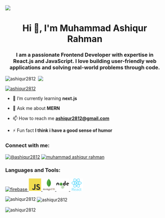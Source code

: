 <img align="center" height="600" width="full" src="https://scontent.fjsr13-1.fna.fbcdn.net/v/t39.30808-6/468172287_122190651668226448_8021544190362809453_n.jpg?stp=dst-jpg_s960x960_tt6&_nc_cat=108&ccb=1-7&_nc_sid=cc71e4&_nc_ohc=nShoYXOuViwQ7kNvgFikrlh&_nc_zt=23&_nc_ht=scontent.fjsr13-1.fna&_nc_gid=AJv1KlE4qUK4M697waU9yYK&oh=00_AYCn6L4XdB7lJ-PeZnSUIaCe8y1If3KIoK4mx4W1K2yNbQ&oe=67A83376"/>
<h1 align="center">Hi 👋, I'm Muhammad Ashiqur Rahman</h1>
<h3 align="center">I am a passionate Frontend Developer with expertise in React.js and JavaScript. I love building user-friendly web applications and solving real-world problems through code.</h3>

<img align="right" width="400" src="https://cdn.dribbble.com/users/1162077/screenshots/3848914/programmer.gif">

<p align="left"> <img src="https://komarev.com/ghpvc/?username=ashiqur2812&label=Profile%20views&color=0e75b6&style=flat" alt="ashiqur2812" /> </p>

<p align="left"> <a href="https://twitter.com/@ashiqur2812" target="blank"><img src="https://img.shields.io/twitter/follow/@ashiqur2812?logo=twitter&style=for-the-badge" alt="ashiqur2812" /></a> </p>

- 🌱 I’m currently learning **next.js**

- 💬 Ask me about **MERN**

- 📫 How to reach me **ashiqur2812@gmail.com**

- ⚡ Fun fact **I think i have a good sense of humor**

<h3 align="left">Connect with me:</h3>
<p align="left">
<a href="https://twitter.com/@ashiqur2812" target="blank"><img align="center" src="https://raw.githubusercontent.com/rahuldkjain/github-profile-readme-generator/master/src/images/icons/Social/twitter.svg" alt="@ashiqur2812" height="30" width="40" /></a>
<a href="https://fb.com/muhammad ashiqur rahman" target="blank"><img align="center" src="https://raw.githubusercontent.com/rahuldkjain/github-profile-readme-generator/master/src/images/icons/Social/facebook.svg" alt="muhammad ashiqur rahman" height="30" width="40" /></a>
</p>

<h3 align="left">Languages and Tools:</h3>
<p align="left"> <a href="https://firebase.google.com/" target="_blank" rel="noreferrer"> <img src="https://www.vectorlogo.zone/logos/firebase/firebase-icon.svg" alt="firebase" width="40" height="40"/> </a> <a href="https://developer.mozilla.org/en-US/docs/Web/JavaScript" target="_blank" rel="noreferrer"> <img src="https://raw.githubusercontent.com/devicons/devicon/master/icons/javascript/javascript-original.svg" alt="javascript" width="40" height="40"/> </a> <a href="https://www.mongodb.com/" target="_blank" rel="noreferrer"> <img src="https://raw.githubusercontent.com/devicons/devicon/master/icons/mongodb/mongodb-original-wordmark.svg" alt="mongodb" width="40" height="40"/> </a> <a href="https://nodejs.org" target="_blank" rel="noreferrer"> <img src="https://raw.githubusercontent.com/devicons/devicon/master/icons/nodejs/nodejs-original-wordmark.svg" alt="nodejs" width="40" height="40"/> </a> <a href="https://reactjs.org/" target="_blank" rel="noreferrer"> <img src="https://raw.githubusercontent.com/devicons/devicon/master/icons/react/react-original-wordmark.svg" alt="react" width="40" height="40"/> </a> </p>

<p><img align="left" src="https://github-readme-stats.vercel.app/api/top-langs?username=ashiqur2812&show_icons=true&locale=en&layout=compact" alt="ashiqur2812" /></p>

<p>&nbsp;<img align="center" src="https://github-readme-stats.vercel.app/api?username=ashiqur2812&show_icons=true&locale=en" alt="ashiqur2812" /></p>

<p><img align="center" src="https://github-readme-streak-stats.herokuapp.com/?user=ashiqur2812&" alt="ashiqur2812" /></p>
